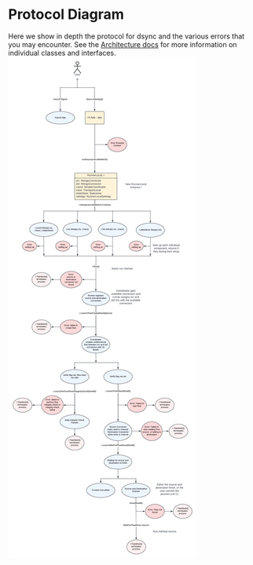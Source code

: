 # Protocol Diagram

Here we show in depth the protocol for dsync and the various errors that you may encounter. 
See the [Architecture docs](Architecture.md) for more information on individual classes and interfaces.
![Protocol](../diagrams/ProtocolDiagram.png)

